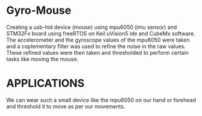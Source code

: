 # Gyro-Mouse
Creating a usb-hid device (mouse) using mpu6050 (imu sensor) and STM32Fx board using freeRTOS on Keil uVision5 ide and CubeMx software.
The accelerometer and the gyroscope values of the mpu6050 were taken and a coplementary filter was used to refine the noise in the raw values.
These refined values were then taken and thresholded to perform certain tasks like moving the mouse.
# APPLICATIONS
We can wear such a small device like the mpu6050 on our hand or forehead and threshold it to move as per our movements.
